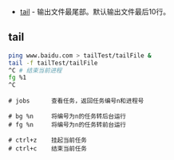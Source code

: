 
- [tail](https://www.runoob.com/linux/linux-comm-tail.html) - 输出文件最尾部。默认输出文件最后10行。

## tail
```sh
ping www.baidu.com > tailTest/tailFile &
tail -f tailTest/tailFile
^C # 结束当前进程
fg %1
^C
```
```
# jobs      查看任务，返回任务编号n和进程号

# bg %n     将编号为n的任务转后台运行
# fg %n     将编号为n的任务转前台运行

# ctrl+z    挂起当前任务
# ctrl+c    结束当前任务
```
